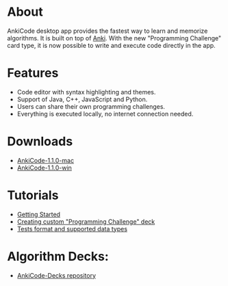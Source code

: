 # About

AnkiCode desktop app provides the fastest way to learn and memorize algorithms. It is built on top of [Anki](https://apps.ankiweb.net/).
With the new "Programming Challenge" card type, it is now possible to write and execute code directly in the app.

# Features
- Code editor with syntax highlighting and themes.
- Support of Java, C++, JavaScript and Python.
- Users can share their own programming challenges.
- Everything is executed locally, no internet connection needed.

# Downloads

- [AnkiCode-1.1.0-mac](https://github.com/daveight/ankicode/releases/download/untagged-08fe16ecf0e2ea823f81/AnkiCode-1.1.0-mac.dmg)
- [AnkiCode-1.1.0-win](https://github.com/daveight/ankicode/releases/download/untagged-08fe16ecf0e2ea823f81/AnkiCode-1.1.0-win.exe)

# Tutorials

- [Getting Started](getting-started.md)
- [Creating custom "Programming Challenge" deck](create-quiz.md)
- [Tests format and supported data types](test-format.md)

# Algorithm Decks:

- [AnkiCode-Decks repository](https://github.com/daveight/ankicode-decks)



